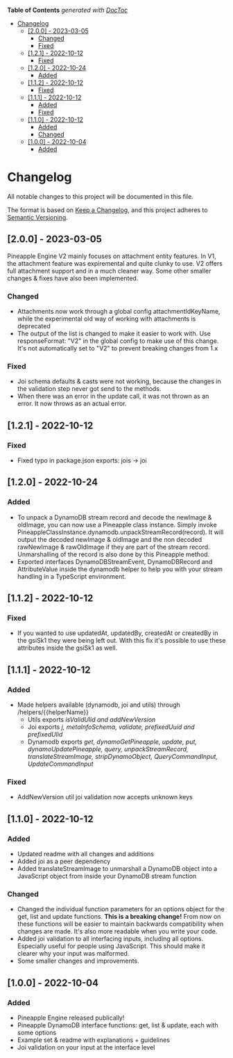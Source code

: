 <!-- START doctoc generated TOC please keep comment here to allow auto update -->
<!-- DON'T EDIT THIS SECTION, INSTEAD RE-RUN doctoc TO UPDATE -->
**Table of Contents**  *generated with [DocToc](https://github.com/thlorenz/doctoc)*

- [Changelog](#changelog)
  - [\[2.0.0\] - 2023-03-05](#200---2023-03-05)
    - [Changed](#changed)
    - [Fixed](#fixed)
  - [\[1.2.1\] - 2022-10-12](#121---2022-10-12)
    - [Fixed](#fixed-1)
  - [\[1.2.0\] - 2022-10-24](#120---2022-10-24)
    - [Added](#added)
  - [\[1.1.2\] - 2022-10-12](#112---2022-10-12)
    - [Fixed](#fixed-2)
  - [\[1.1.1\] - 2022-10-12](#111---2022-10-12)
    - [Added](#added-1)
    - [Fixed](#fixed-3)
  - [\[1.1.0\] - 2022-10-12](#110---2022-10-12)
    - [Added](#added-2)
    - [Changed](#changed-1)
  - [\[1.0.0\] - 2022-10-04](#100---2022-10-04)
    - [Added](#added-3)

<!-- END doctoc generated TOC please keep comment here to allow auto update -->

# Changelog

All notable changes to this project will be documented in this file.

The format is based on [Keep a Changelog](https://keepachangelog.com/en/1.0.0/),
and this project adheres to [Semantic Versioning](https://semver.org/spec/v2.0.0.html).

## [2.0.0] - 2023-03-05
Pineapple Engine V2 mainly focuses on attachment entity features. In V1, the attachment feature was expiremental and quite clunky to use. V2 offers full attachment support and in a much cleaner way. Some other smaller changes & fixes have also been implemented. 
### Changed
- Attachments now work through a global config attachmentIdKeyName, while the experimental old way of working with attachments is deprecated
- The output of the list is changed to make it easier to work with. Use responseFormat: "V2" in the global config to make use of this change. It's not automatically set to "V2" to prevent breaking changes from 1.x

### Fixed
- Joi schema defaults & casts were not working, because the changes in the validation step never got send to the methods.
- When there was an error in the update call, it was not thrown as an error. It now throws as an actual error.

## [1.2.1] - 2022-10-12

### Fixed
- Fixed typo in package.json exports: jois -> joi

## [1.2.0] - 2022-10-24

### Added
- To unpack a DynamoDB stream record and decode the newImage & oldImage, you can now use a Pineapple class instance. Simply invoke PineappleClassInstance.dynamodb.unpackStreamRecord(record). It will output the decoded newImage & oldImage and the non decoded rawNewImage & rawOldImage if they are part of the stream record. Unmarshalling of the record is also done by this Pineapple method.
- Exported interfaces DynamoDBStreamEvent, DynamoDBRecord and AttributeValue inside the dynamodb helper to help you with your stream handling in a TypeScript environment.

## [1.1.2] - 2022-10-12

### Fixed
- If you wanted to use updatedAt, updatedBy, createdAt or createdBy in the gsiSk1 they were being left out. With this fix it's possible to use these attributes inside the gsiSk1 as well.

## [1.1.1] - 2022-10-12

### Added
- Made helpers available (dynamodb, joi and utils) through /helpers/{{helperName}}
  - Utils exports <i>isValidUlid and addNewVersion</i>
  - Joi exports <i>j, metaInfoSchema, validate, prefixedUuid and prefixedUlid</i>
  - Dynamodb exports <i>get, dynamoGetPineapple, update, put, dynamoUpdatePineapple, query, unpackStreamRecord, translateStreamImage, stripDynamoObject, QueryCommandInput, UpdateCommandInput</i>

### Fixed
- AddNewVersion util joi validation now accepts unknown keys

## [1.1.0] - 2022-10-12

### Added
- Updated readme with all changes and additions
- Added joi as a peer dependency
- Added translateStreamImage to unmarshall a DynamoDB object into a JavaScript object from inside your DynamoDB stream function

### Changed
- Changed the individual function parameters for an options object for the get, list and update functions. <b>This is a breaking change!</b> From now on these functions will be easier to maintain backwards compatibility when changes are made. It's also more readable when you write your code.
- Added joi validation to all interfacing inputs, including all options. Especially useful for people using JavaScript. This should make it clearer why your input was malformed.
- Some smaller changes and improvements.

## [1.0.0] - 2022-10-04

### Added
- Pineapple Engine released publically!
- Pineapple DynamoDB interface functions: get, list & update, each with some options
- Example set & readme with explanations + guidelines
- Joi validation on your input at the interface level
